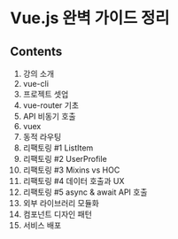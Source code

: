 Vue.js 완벽 가이드 정리
====================

Contents
--------------

1. 강의 소개
2. vue-cli
3. 프로젝트 셋업
4. vue-router 기초
5. API 비동기 호출
6. vuex
7. 동적 라우팅
8. 리팩토링 #1 ListItem
9. 리팩토링 #2 UserProfile
10. 리팩토링 #3 Mixins vs HOC
11. 리팩토링 #4 데이터 호출과 UX
12. 리팩토링 #5 async & await API 호출
13. 외부 라이브러리 모듈화
14. 컴포넌트 디자인 패턴
15. 서비스 배포